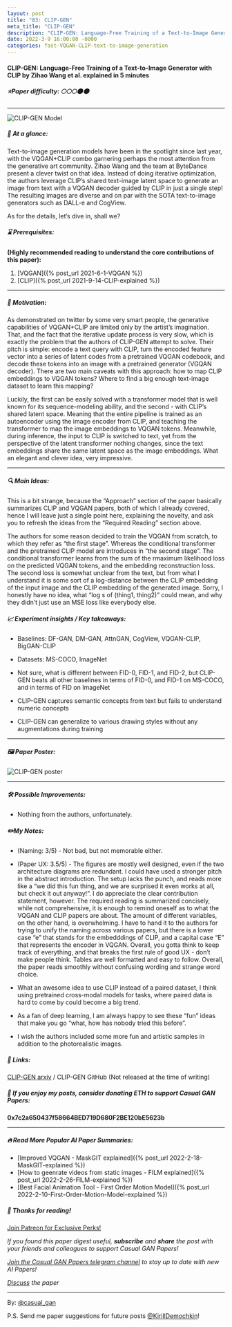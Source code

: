 ```yaml
---
layout: post
title: "83: CLIP-GEN"
meta_title: "CLIP-GEN"
description: "CLIP-GEN: Language-Free Training of a Text-to-Image Generator with CLIP by Zihao Wang et al. explained in 5 minutes"
date: 2022-3-9 16:00:00 -0000
categories: fast-VQGAN-CLIP-text-to-image-generation
---
```


#### CLIP-GEN: Language-Free Training of a Text-to-Image Generator with CLIP by Zihao Wang et al. explained in 5 minutes

##### ⭐️Paper difficulty: 🌕🌕🌕🌑🌑

***

![CLIP-GEN Model](/assets/images/clipgen_preview.png "CLIP-GEN Teaser")

##### 🎯 At a glance:

Text-to-image generation models have been in the spotlight since last year, with the VQGAN+CLIP combo garnering perhaps the most attention from the generative art community. Zihao Wang and the team at ByteDance present a clever twist on that idea. Instead of doing iterative optimization, the authors leverage CLIP’s shared text-image latent space to generate an image from text with a VQGAN decoder guided by CLIP in just a single step! The resulting images are diverse and on par with the SOTA text-to-image generators such as DALL-e and CogView.

As for the details, let’s dive in, shall we?

##### ⌛️ Prerequisites:

**(Highly recommended reading to understand the core contributions of this paper):**  
1. [VQGAN]({% post_url 2021-6-1-VQGAN %})  
2. [CLIP]({% post_url 2021-9-14-CLIP-explained %})  

***

##### 🚀 Motivation:

As demonstrated on twitter by some very smart people, the generative capabilities of VQGAN+CLIP are limited only by the artist’s imagination. That, and the fact that the iterative update process is very slow, which is exactly the problem that the authors of CLIP-GEN attempt to solve. Their pitch is simple: encode a text query with CLIP, turn the encoded feature vector into a series of latent codes from a pretrained VQGAN codebook, and decode these tokens into an image with a pretrained generator (VGQAN decoder). There are two main caveats with this approach: how to map CLIP embeddings to VQGAN tokens? Where to find a big enough text-image dataset to learn this mapping?

Luckily, the first can be easily solved with a transformer model that is well known for its sequence-modeling ability, and the second - with CLIP’s shared latent space. Meaning that the entire pipeline is trained as an autoencoder using the image encoder from CLIP, and teaching the transformer to map the image embeddings to VQGAN tokens. Meanwhile, during inference, the input to CLIP is switched to text, yet from the perspective of the latent transformer nothing changes, since the text embeddings share the same latent space as the image embeddings. What an elegant and clever idea, very impressive.

***

##### 🔍 Main Ideas:

This is a bit strange, because the “Approach” section of the paper basically summarizes CLIP and VQGAN papers, both of which I already covered, hence I will leave just a single point here, explaining the novelty, and ask you to refresh the ideas from the “Required Reading” section above.

The authors for some reason decided to train the VQGAN from scratch, to which they refer as “the first stage”. Whereas the conditional transformer and the pretrained CLIP model are introduces in “the second stage”. The conditional transformer learns from the sum of the rmaximum likelihood loss on the predicted VQGAN tokens, and the embedding reconstruction loss. The second loss is somewhat unclear from the text, but from what I understand it is some sort of a log-distance between the CLIP embedding of the input image and the CLIP embedding of the generated image. Sorry, I honestly have no idea, what “log s of (thing1, thing2)” could mean, and why they didn’t just use an MSE loss like everybody else.

##### 📈 Experiment insights / Key takeaways:

- Baselines: DF-GAN, DM-GAN, AttnGAN, CogView, VQGAN-CLIP, BigGAN-CLIP  
- Datasets: MS-COCO, ImageNet  

- Not sure, what is different between FID-0, FID-1, and FID-2, but CLIP-GEN beats all other baselines in terms of FID-0, and FID-1 on MS-COCO, and in terms of FID on ImageNet  
- CLIP-GEN captures semantic concepts from text but fails to understand numeric concepts  
- CLIP-GEN can generalize to various drawing styles without any augmentations during training  

***

##### 🖼️ Paper Poster:

![CLIP-GEN poster](/assets/images/clipgen.jpg "CLIP-GEN Poster")

***

##### 🛠 Possible Improvements:

- Nothing from the authors, unfortunately.

##### ✏️My Notes:

- (Naming: 3/5) - Not bad, but not memorable either.  
- (Paper UX: 3.5/5) - The figures are mostly well designed, even if the two architecture diagrams are redundant. I could have used a stronger pitch in the abstract introduction. The setup lacks the punch, and reads more like a “we did this fun thing, and we are surprised it even works at all, but check it out anyway!”. I do appreciate the clear contribution statement, however. The required reading is summarized concisely, while not comprehensive, it is enough to remind oneself as to what the VQGAN and CLIP papers are about. The amount of different variables, on the other hand, is overwhelming. I have to hand it to the authors for trying to unify the naming across various papers, but there is a lower case “e” that stands for the embedddings of CLIP, and a capital case “E” that represents the encoder in VQGAN. Overall, you gotta think to keep track of everything, and that breaks the first rule of good UX - don’t make people think. Tables are well formatted and easy to follow. Overall, the paper reads smoothly without confusing wording and strange word choice.  

- What an awesome idea to use CLIP instead of a paired dataset, I think using pretrained cross-modal models for tasks, where paired data is hard to come by could become a big trend.  
- As a fan of deep learning, I am always happy to see these “fun” ideas that make you go “what, how has nobody tried this before”.  
- I wish the authors included some more fun and artistic samples in addition to the photorealistic images.  

##### 🔗 Links:

[CLIP-GEN arxiv](https://arxiv.org/pdf/2203.00386v1.pdf) / CLIP-GEN GitHub (Not released at the time of writing)

##### 💸 If you enjoy my posts, consider donating ETH to support Casual GAN Papers:  
**0x7c2a650437f58664BED719D680F2BE120bE5623b**

***

##### 🔥 Read More Popular AI Paper Summaries:
- [Improved VQGAN - MaskGIT explained]({% post_url 2022-2-18-MaskGIT-explained %})
- [How to geenrate videos from static images - FILM explained]({% post_url 2022-2-26-FILM-explained %})
- [Best Facial Animation Tool - First Order Motion Model]({% post_url 2022-2-10-First-Order-Motion-Model-explained %})

##### 👋 Thanks for reading!
<a href="https://www.patreon.com/bePatron?u=53448948" data-patreon-widget-type="become-patron-button">Join Patreon for Exclusive Perks!</a><script async src="https://c6.patreon.com/becomePatronButton.bundle.js"></script>

*If you found this paper digest useful, **subscribe** and **share** the post with your friends and colleagues to support Casual GAN Papers!*

*[Join the Casual GAN Papers telegram channel](https://t.me/joinchat/KeutnzlvetRkZGZi) to stay up to date with new AI Papers!*

*[Discuss](https://t.me/casual_gans_chat) the paper*

***

By: [@casual_gan](https://t.me/joinchat/KeutnzlvetRkZGZi)

P.S. Send me paper suggestions for future posts
[@KirillDemochkin](mailto:kdemochkin@gmail.com)!
